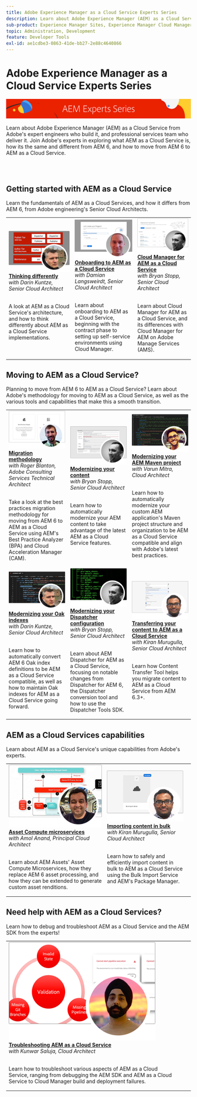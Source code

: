 ```yaml
---
title: Adobe Experience Manager as a Cloud Service Experts Series
description: Learn about Adobe Experience Manager (AEM) as a Cloud Service from Adobe's very own expert engineers who build it, and professional services who deliver it.
sub-product: Experience Manager Sites, Experience Manager Cloud Manager, Experience Manager Assets
topic: Administration, Development
feature: Developer Tools
exl-id: ae1cdbe3-0863-41de-bb27-2e88c4640866
---
```

# Adobe Experience Manager as a Cloud Service Experts Series

![AEM Experts Series](./assets/masthead.png)

Learn about Adobe Experience Manager (AEM) as a Cloud Service from Adobe's expert engineers who build it, and professional services team who deliver it. Join Adobe's experts in exploring what AEM as a Cloud Service is, how its the same and different from AEM 6, and how to move from AEM 6 to AEM as a Cloud Service.

<br/> 
<br/>

## Getting started with AEM as a Cloud Service

Learn the fundamentals of AEM as a Cloud Services, and how it differs from AEM 6, from Adobe engineering's Senior Cloud Architects.

<table>
  <tr>
   <td>
      <a href="../../migration/moving-to-aem-as-a-cloud-service/introduction.md">
      <img alt="Thinking differently" src="./assets/thinking-differently.png"/>
      </a>
      <div>
         <a href="../../migration/moving-to-aem-as-a-cloud-service/introduction.md"><strong>Thinking differently</strong></a>         
         <br/><em>with Darin Kuntze, Senior Cloud Architect</em>
      </div>
      <p>
        <br/>
         A look at AEM as a Cloud Service's architecture, and how to think differently about AEM as a Cloud Service implementations.
      </p>
     </td>   
     <td>
      <a href="../../migration/moving-to-aem-as-a-cloud-service/onboarding.md">
      <img alt="Onboarding to AEM as a Cloud Service" src="./assets/onboarding.png"/>
      </a>
      <div>
         <a href="../../migration/moving-to-aem-as-a-cloud-service/onboarding.md"><strong>Onboarding to AEM as a Cloud Service</strong></a>
         <br/><em>with Damian Langsweirdt, Senior Cloud Architect</em>
      </div>
      <p>
        <br/>
         Learn about onboarding to AEM as a Cloud Service, beginning with the contract phase to setting up self-service environments using Cloud Manager.
      </p>
   </td>     
   </td>   
     <td>
      <a href="../../migration/moving-to-aem-as-a-cloud-service/cloud-manager.md">
      <img alt="Cloud Manager" src="./assets/cloud-manager.png"/>
      </a>
      <div>
         <a href="../../migration/moving-to-aem-as-a-cloud-service/cloud-manager.md"><strong>Cloud Manager for AEM as a Cloud Service</strong></a>
         <br/><em>with Bryan Stopp, Senior Cloud Architect</em>
      </div>
      <p>
        <br/>
         Learn about Cloud Manager for AEM as a Cloud Service, and its differences with Cloud Manager for AEM on Adobe Manage Services (AMS).
      </p>
   </td> 
  </tr>
</table>

## Moving to AEM as a Cloud Service?

Planning to move from AEM 6 to AEM as a Cloud Service? Learn about Adobe's methodology for moving to AEM as a Cloud Service, as well as the various tools and capabilities that make this a smooth transition.

<table>
  <tr>
   <td>
      <a href="../../migration/moving-to-aem-as-a-cloud-service/bpa-and-cam.md" target="_aem-experts-series-video">
      <img alt="The Migration Methodology" src="./assets/bpa-and-cam.png"/>
      </a>
      <div>
         <a href="../../migration/moving-to-aem-as-a-cloud-service/bpa-and-cam.md" target="_aem-experts-series-video"><strong>Migration methodology</strong></a>
         <br/><em>with Roger Blanton, Adobe Consulting Services Technical Architect</em>
      </div>
      <p>
        <br/>
        Take a look at the best practices migration methodology for moving from AEM 6 to AEM as a Cloud Service using AEM's Best Practice Analyzer (BPA) and Cloud Acceleration Manager (CAM).
      </p>
   </td>   
     <td>
      <a href="../../migration/moving-to-aem-as-a-cloud-service/aem-modernization-tools.md" target="_aem-experts-series-video">
      <img alt="Modernizing your content" src="./assets/aem-modernizer-tools.png"/>
      </a>
      <div>
         <a href="../../migration/moving-to-aem-as-a-cloud-service/aem-modernization-tools.md" target="_aem-experts-series-video"><strong>Modernizing your content</strong></a>
         <br/><em>with Bryan Stopp, Senior Cloud Architect</em>
      </div>
      <p>
        <br/>
         Learn how to automatically modernize your AEM content to take advantage of the latest AEM as a Cloud Service features.
      </p>
   </td>     
   </td>   
     <td>
      <a href="../../migration/moving-to-aem-as-a-cloud-service/repository-modernization.md" target="_aem-experts-series-video">
      <img alt="Modernizing your AEM Maven project" src="./assets/repository-modernizer.png"/>
      </a>
      <div>
         <a href="../../migration/moving-to-aem-as-a-cloud-service/repository-modernization.md" target="_aem-experts-series-video"><strong>Modernizing your AEM Maven project</strong></a>
         <br/><em>with Varun Mitra, Cloud Architect</em>
      </div>
      <p>
        <br/>
         Learn how to automatically modernize your custom AEM application's Maven project structure and organization to be AEM as a Cloud Service compatible and align with Adobe's latest best practices.
      </p>
   </td> 
  </tr>
  <tr>
   <td>
      <a href="../../migration/moving-to-aem-as-a-cloud-service/search-and-indexing.md" target="_aem-experts-series-video">
      <img alt="Modernizing your Oak indexes" src="./assets/indexes.png"/>
      </a>
      <div>
         <a href="../../migration/moving-to-aem-as-a-cloud-service/search-and-indexing.md" target="_aem-experts-series-video"><strong>Modernizing your Oak indexes</strong></a>
         <br/><em>with Darin Kuntze, Senior Cloud Architect</em>
      </div>
      <p>
        <br/>
        Learn how to automatically convert AEM 6 Oak index definitions to be AEM as a Cloud Service compatible, as well as how to maintain Oak indexes for AEM as a Cloud Service going forward.
      </p>
   </td>   
     <td>
      <a href="../../migration/moving-to-aem-as-a-cloud-service/dispatcher.md" target="_aem-experts-series-video">
      <img alt="Modernizing your Dispatcher configuration" src="./assets/dispatcher.png"/>
      </a>
      <div>
         <a href="../../migration/moving-to-aem-as-a-cloud-service/dispatcher.md" target="_aem-experts-series-video"><strong>Modernizing your Dispatcher configuration</strong></a>
         <br/><em>with Bryan Stopp, Senior Cloud Architect</em>
      </div>
      <p>
        <br/>
         Learn about AEM Dispatcher for AEM as a Cloud Service, focusing on notable changes from Dispatcher for AEM 6, the Dispatcher conversion tool and how to use the Dispatcher Tools SDK.
      </p>
   </td>     
   </td>   
     <td>
      <a href="../../migration/moving-to-aem-as-a-cloud-service/content-migration/content-transfer-tool.md" target="_aem-experts-series-video">
      <img alt="Transferring your content to AEM as a Cloud Service" src="./assets/content-transfer-tool.png"/>
      </a>
      <div>
         <a href="../../migration/moving-to-aem-as-a-cloud-service/content-migration/content-transfer-tool.md" target="_aem-experts-series-video"><strong>Transferring your content to AEM as a Cloud Service</strong></a>
         <br/><em>with Kiran Murugulla, Senior Cloud Architect</em>
      </div>
      <p>
        <br/>
         Learn how Content Transfer Tool helps you migrate content to AEM as a Cloud Service from AEM 6.3+.
      </p>
   </td> 
  </tr>  
</table>


## AEM as a Cloud Services capabilities

Learn about AEM as a Cloud Service's unique capabilities from Adobe's experts.

<table>
  <tr>
   <td>
      <a href="../../migration/moving-to-aem-as-a-cloud-service/asset-compute-microservices.md" target="_aem-experts-series-video">
      <img alt="Asset Compute microservices" src="./assets/asset-compute-microservices.png"/>
      </a>
      <div>
         <a href="../../migration/moving-to-aem-as-a-cloud-service/asset-compute-microservices.md" target="_aem-experts-series-video"><strong>Asset Compute microservices</strong></a>
         <br/><em>with Amol Anand, Principal Cloud Architect</em>
      </div>
      <p>
        <br/>
        Learn about AEM Assets' Asset Compute Microservices, how they replace AEM 6 asset processing, and how they can be extended to generate custom asset renditions.
      </p>
   </td>   
   <td>
      <a href="../../migration/moving-to-aem-as-a-cloud-service/content-migration/bulk-import-service.md" target="_aem-experts-series-video">
      <img alt="Importing content in bulk" src="./assets/bulk-import.png"/>
      </a>
      <div>
         <a href="../../migration/moving-to-aem-as-a-cloud-service/content-migration/bulk-import-service.md" target="_aem-experts-series-video"><strong>Importing content in bulk</strong></a>
         <br/><em>with Kiran Murugulla, Senior Cloud Architect</em>
      </div>
      <p>
        <br/>
        Learn how to safely and efficiently import content in bulk to AEM as a Cloud Service using the Bulk Import Service and AEM's Package Manager.
      </p>
   </td> 
    <td></td>
  </tr>
</table>

## Need help with AEM as a Cloud Services?

Learn how to debug and troubleshoot AEM as a Cloud Service and the AEM SDK from the experts!

<table>
  <tr>
   <td>
      <a href="../../migration/moving-to-aem-as-a-cloud-service/troubleshooting.md" target="_aem-experts-series-video">
      <img alt="Troubleshooting AEM as a Cloud Service" src="./assets/troubleshooting.png"/>
      </a>
      <div>
         <a href="../../migration/moving-to-aem-as-a-cloud-service/troubleshooting.md" 
         target="_aem-experts-series-video"><strong>Troubleshooting AEM as a Cloud Service</strong></a>
         <br/><em>with Kunwar Saluja, Cloud Architect</em>
      </div>
      <p>
        <br/>
        Learn how to troubleshoot various aspects of AEM as a Cloud Service, ranging from debugging the AEM SDK and AEM as a Cloud Service to Cloud Manager build and deployment failures.
      </p>
   </td>   
    <td></td>
    <td></td>
  </tr>
</table>
